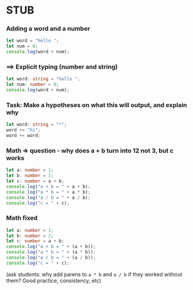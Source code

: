 # STUB


### Adding a word and a number

```typescript
let word = "hello ";
let num = 0;
console.log(word + num);
```

### ==> Explicit typing (number and string)

```typescript
let word: string = "hello ";
let num: number = 0;
console.log(word + num);
```

### Task: Make a hypotheses on what this will output, and explain why

```typescript
let word: string = "*";
word += "hi";
word += word;
```

### Math => question - why does a + b turn into 12 not 3, but c works

```typescript
let a: number = 1;
let b: number = 2;
let c: number = a + b;
console.log("a + b = " + a + b);
console.log("a * b = " + a * b);
console.log("a / b = " + a / b);
console.log("c = " + c);
```

### Math fixed

```typescript
let a: number = 1;
let b: number = 2;
let c: number = a + b;
console.log("a + b = " + (a + b));
console.log("a * b = " + (a * b));
console.log("a / b = " + (a / b));
console.log("c = " + c);
```

(ask students: why add parens to `a * b` and `a / b` if they worked without them? Good practice, consistency, etc)